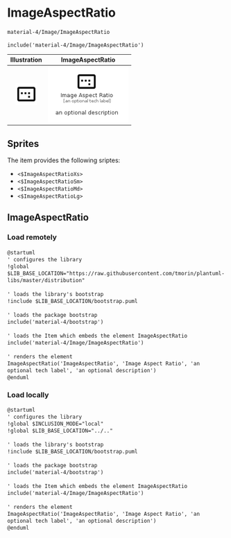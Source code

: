 # ImageAspectRatio


```text
material-4/Image/ImageAspectRatio
```

```text
include('material-4/Image/ImageAspectRatio')
```



| Illustration | ImageAspectRatio |
| :---: | :---: |
| ![illustration for Illustration](../../material-4/Image/ImageAspectRatio.png) | ![illustration for ImageAspectRatio](../../material-4/Image/ImageAspectRatio.Local.png) |



## Sprites
The item provides the following sriptes:

- `<$ImageAspectRatioXs>`
- `<$ImageAspectRatioSm>`
- `<$ImageAspectRatioMd>`
- `<$ImageAspectRatioLg>`





## ImageAspectRatio

### Load remotely
```plantuml
@startuml
' configures the library
!global $LIB_BASE_LOCATION="https://raw.githubusercontent.com/tmorin/plantuml-libs/master/distribution"

' loads the library's bootstrap
!include $LIB_BASE_LOCATION/bootstrap.puml

' loads the package bootstrap
include('material-4/bootstrap')

' loads the Item which embeds the element ImageAspectRatio
include('material-4/Image/ImageAspectRatio')

' renders the element
ImageAspectRatio('ImageAspectRatio', 'Image Aspect Ratio', 'an optional tech label', 'an optional description')
@enduml
```

### Load locally
```plantuml
@startuml
' configures the library
!global $INCLUSION_MODE="local"
!global $LIB_BASE_LOCATION="../.."

' loads the library's bootstrap
!include $LIB_BASE_LOCATION/bootstrap.puml

' loads the package bootstrap
include('material-4/bootstrap')

' loads the Item which embeds the element ImageAspectRatio
include('material-4/Image/ImageAspectRatio')

' renders the element
ImageAspectRatio('ImageAspectRatio', 'Image Aspect Ratio', 'an optional tech label', 'an optional description')
@enduml
```

